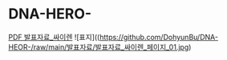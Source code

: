 # DNA-HERO-
[PDF 발표자료_싸이렌](발표자료_싸이렌.pdf)
![표지]((https://github.com/DohyunBu/DNA-HEOR-/raw/main/발표자료/발표자료_싸이렌_페이지_01.jpg)
